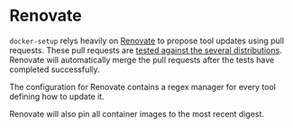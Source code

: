 # Renovate

`docker-setup` relys heavily on [Renovate](https://renovatebot.com/) to propose tool updates using pull requests. These pull requests are [tested against the several distributions](envs.md). Renovate will automatically merge the pull requests after the tests have completed successfully.

The configuration for Renovate contains a regex manager for every tool defining how to update it.

Renovate will also pin all container images to the most recent digest.
